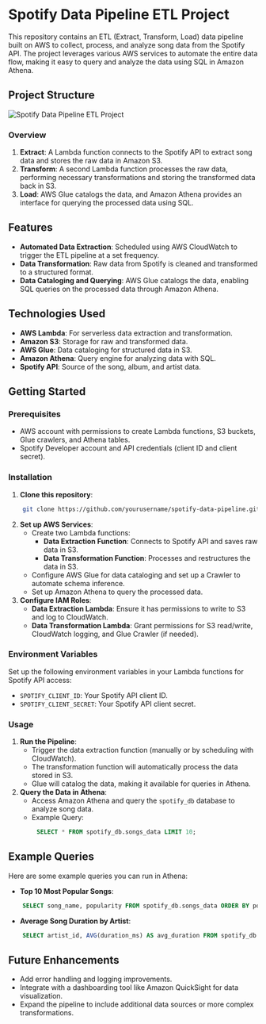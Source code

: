 # Spotify Data Pipeline ETL Project

This repository contains an ETL (Extract, Transform, Load) data pipeline built on AWS to collect, process, and analyze song data from the Spotify API. The project leverages various AWS services to automate the entire data flow, making it easy to query and analyze the data using SQL in Amazon Athena.

## Project Structure

![Spotify Data Pipeline ETL Project](https://github.com/user-attachments/assets/59f234d3-9253-4ba8-850d-f3c9c6f995ce)


### Overview

1.  **Extract**: A Lambda function connects to the Spotify API to extract song data and stores the raw data in Amazon S3.
2.  **Transform**: A second Lambda function processes the raw data, performing necessary transformations and storing the transformed data back in S3.
3.  **Load**: AWS Glue catalogs the data, and Amazon Athena provides an interface for querying the processed data using SQL.

## Features

-   **Automated Data Extraction**: Scheduled using AWS CloudWatch to trigger the ETL pipeline at a set frequency.
-   **Data Transformation**: Raw data from Spotify is cleaned and transformed to a structured format.
-   **Data Cataloging and Querying**: AWS Glue catalogs the data, enabling SQL queries on the processed data through Amazon Athena.

## Technologies Used

-   **AWS Lambda**: For serverless data extraction and transformation.
-   **Amazon S3**: Storage for raw and transformed data.
-   **AWS Glue**: Data cataloging for structured data in S3.
-   **Amazon Athena**: Query engine for analyzing data with SQL.
-   **Spotify API**: Source of the song, album, and artist data.

## Getting Started

### Prerequisites

-   AWS account with permissions to create Lambda functions, S3 buckets, Glue crawlers, and Athena tables.
-   Spotify Developer account and API credentials (client ID and client secret).

### Installation

1.  **Clone this repository**:

```bash
    git clone https://github.com/yourusername/spotify-data-pipeline.git cd spotify-data-pipeline
```
2.  **Set up AWS Services**:
    -   Create two Lambda functions:
        -   **Data Extraction Function**: Connects to Spotify API and saves raw data in S3.
        -   **Data Transformation Function**: Processes and restructures the data in S3.
    -   Configure AWS Glue for data cataloging and set up a Crawler to automate schema inference.
    -   Set up Amazon Athena to query the processed data.
3.  **Configure IAM Roles**:
    -   **Data Extraction Lambda**: Ensure it has permissions to write to S3 and log to CloudWatch.
    -   **Data Transformation Lambda**: Grant permissions for S3 read/write, CloudWatch logging, and Glue Crawler (if needed).

### Environment Variables

Set up the following environment variables in your Lambda functions for Spotify API access:

-   `SPOTIFY_CLIENT_ID`: Your Spotify API client ID.
-   `SPOTIFY_CLIENT_SECRET`: Your Spotify API client secret.

### Usage

1.  **Run the Pipeline**:
    -   Trigger the data extraction function (manually or by scheduling with CloudWatch).
    -   The transformation function will automatically process the data stored in S3.
    -   Glue will catalog the data, making it available for queries in Athena.
2.  **Query the Data in Athena**:
    -   Access Amazon Athena and query the `spotify_db` database to analyze song data.
    -   Example Query:

```sql
        SELECT * FROM spotify_db.songs_data LIMIT 10;
```
## Example Queries

Here are some example queries you can run in Athena:

-   **Top 10 Most Popular Songs**:

```sql
    SELECT song_name, popularity FROM spotify_db.songs_data ORDER BY popularity DESC LIMIT 10;
```
-   **Average Song Duration by Artist**:

```sql
    SELECT artist_id, AVG(duration_ms) AS avg_duration FROM spotify_db.songs_data GROUP BY artist_id ORDER BY avg_duration DESC;
```
## Future Enhancements

-   Add error handling and logging improvements.
-   Integrate with a dashboarding tool like Amazon QuickSight for data visualization.
-   Expand the pipeline to include additional data sources or more complex transformations.
